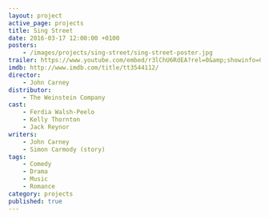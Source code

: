 ```yaml
---
layout: project
active_page: projects
title: Sing Street
date: 2016-03-17 12:00:00 +0100
posters:
    - /images/projects/sing-street/sing-street-poster.jpg
trailer: https://www.youtube.com/embed/r3lChU6RdEA?rel=0&amp;showinfo=0
imdb: http://www.imdb.com/title/tt3544112/
director:
    - John Carney
distributor:
    - The Weinstein Company
cast:
    - Ferdia Walsh-Peelo
    - Kelly Thornton
    - Jack Reynor
writers:
    - John Carney
    - Simon Carmody (story)
tags:
    - Comedy
    - Drama
    - Music
    - Romance
category: projects
published: true
---
```

